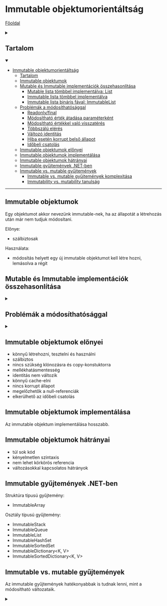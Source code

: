# Immutable objektumorientáltság

[Főoldal](oop.md)
<details>
  <summary></summary>

[Fogalmak](terms.md)

[Minták](patterns.md)

[Elvek](principles.md)

[Heurisztikák](heuristics.md)

[Refaktorálás](refactoring.md)

[Clean-code](cleanCode.md)

[API tervezési elvek](APIDesign.md)

[Elosztott objektumorientáltság](distributed.md)

[Konkurens és párhuzamos minták](concurrentParalell.md)

[C++ Idiómák](idioms.md)

</details>

## Tartalom
<details open>
  <summary></summary>

- [Immutable objektumorientáltság](#immutable-objektumorientáltság)
  - [Tartalom](#tartalom)
  - [Immutable objektumok](#immutable-objektumok)
  - [Mutable és Immutable implementációk összehasonlítása](#mutable-és-immutable-implementációk-összehasonlítása)
    - [Mutable lista tömbbel implementálva: List<T>](#mutable-lista-tömbbel-implementálva-listt)
    - [Immutable lista tömbbel implementálva](#immutable-lista-tömbbel-implementálva)
    - [Immutable lista bináris fával: ImmutableList<T>](#immutable-lista-bináris-fával-immutablelistt)
  - [Problémák a módosíthatósággal](#problémák-a-módosíthatósággal)
    - [Readonly/final](#readonlyfinal)
    - [Módosítható érték átadása paraméterként](#módosítható-érték-átadása-paraméterként)
    - [Módosítható értékkel való visszatérés](#módosítható-értékkel-való-visszatérés)
    - [Többszálú elérés](#többszálú-elérés)
    - [Változó identitás](#változó-identitás)
    - [Hiba esetén korrupt belső állapot](#hiba-esetén-korrupt-belső-állapot)
    - [Időbeli csatolás](#időbeli-csatolás)
  - [Immutable objektumok előnyei](#immutable-objektumok-előnyei)
  - [Immutable objektumok implementálása](#immutable-objektumok-implementálása)
  - [Immutable objektumok hátrányai](#immutable-objektumok-hátrányai)
  - [Immutable gyűjtemények .NET-ben](#immutable-gyűjtemények-net-ben)
  - [Immutable vs. mutable gyűjtemények](#immutable-vs-mutable-gyűjtemények)
    - [Immutable vs. mutable gyűjtemények komplexitása](#immutable-vs-mutable-gyűjtemények-komplexitása)
    - [Immutability vs. mutability tanulság](#immutability-vs-mutability-tanulság)

</details>

---

## Immutable objektumok
Egy objektumot akkor nevezünk immutable-nek, ha az állapotát a létrehozás után már nem tudjuk módosítani. 

Előnye:
- szálbiztosak
  
Használata:
- módosítás helyett egy új immutable objektumot kell létre hozni, lemásolva a régit


## Mutable és Immutable implementációk összehasonlítása

<details>
  <summary></summary>

### Mutable lista tömbbel implementálva: List<T>
- az elemeket tároló tömb nagyobb, mint ahány elem ténylegesen van
- amikor ez betelik, akkor megduplázzuk a méretét, átmásoljuk, és így már lesz hely
- átlagosan új elem hozzáadás időigénye konstans
- adott indexű elem lekérése konstans idejű
- a beszúrás és törlés lineáris
  
### Immutable lista tömbbel implementálva
- a tömböt egyesével növelgjük és másoljuk
- elem hozzáadása lineáris idejű
- a többi művelet komplexitása nem változik
- rosszabb megoldás
  
### Immutable lista bináris fával: ImmutableList<T>
- elem hozzáadása a fának a bővítését jelenti
- elem hozzáadása logaritmikus komplexitásúvá
- az indexelés logaritmikus
- beszúrás és törlés logaritmikus válik,
- nem rossz, olykor jobb lehet

</details>

## Problémák a módosíthatósággal 

<details>
  <summary></summary>

### Readonly/final
- nem garantálják azt, hogy az objektum csak olvasható, csak hogy az objektumra mutató referencia nem módosítható

### Módosítható érték átadása paraméterként
- semmi nem garantálja azt, hogy a függvény, amit meghívtunk, nem fogja elrontani a paraméterként beadott objektum állapotát

### Módosítható értékkel való visszatérés
- a külvilág bármikor belenyúlhat és elronthatja a mi állapotunkat
- másolatot adhatunk vissza

### Többszálú elérés
- egyszerre módosításnál probléma merül fel

### Változó identitás
- változik az objektumok identitása, ugyanis az objektumok hash-kódja belső állapothoz kötött

### Hiba esetén korrupt belső állapot
-a belső állapot inkonzisztensé válhat kivétel keletkezése során

### Időbeli csatolás
- nem mindegy, hogy melyik függvényt melyik függvény után hívunk, mert a hívások más sorrendben történő intézésének más lesz az eredménye

</details>


## Immutable objektumok előnyei

- könnyű létrehozni, tesztelni és használni
- szálbiztos
- nincs szükség klónozásra és copy-konstuktorra
- mellékhatásmentesség
- identitás nem változik
- könnyű cache-elni
- nincs korrupt állapot
- megelőzhetők a null-referenciák
- elkerülhető az időbeli csatolás

## Immutable objektumok implementálása

Az immutable objektum implementálása hosszabb.


## Immutable objektumok hátrányai 

- túl sok kód
- kényelmetlen szintaxis
- nem lehet körkörös referencia
- változásokkal kapcsolatos hátrányok

## Immutable gyűjtemények .NET-ben 

Struktúra típusú gyűjtemény:
- ImmutableArray<T>
  
Osztály típusú gyűjtemény:
- ImmutableStack<T>
- ImmutableQueue<T>
- ImmutableList<T>
- ImmutableHashSet<T>
- ImmutableSortedSet<T>
- ImmutableDictionary<K, V>
- ImmutableSortedDictionary<K, V>

## Immutable vs. mutable gyűjtemények

Az immutable gyűjtemények hatékonyabbak is tudnak lenni, mint a módosítható változataik.


<details>
  <summary></summary>

### Immutable vs. mutable gyűjtemények komplexitása 

<p align="center">
    <img src="ImmutableImages/vs.png" />
</p>

### Immutability vs. mutability tanulság

- használjunk immutable objektumokat amikor csak lehet
- módosítható objektumok akkor előnyösek, hogyha sok, és gyakori változtatásra van szükség
- módosítható objektumokat nehezebb többszálú környezetben biztonságosan használni

</details>